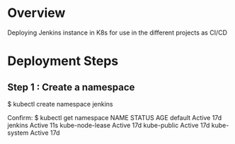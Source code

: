 # Overview
Deploying Jenkins instance in K8s for use in the different projects as CI/CD

# Deployment Steps
## Step 1 : Create a namespace
  $ kubectl create namespace jenkins

Confirm:
 $ kubectl get namespace
NAME              STATUS   AGE
default           Active   17d
jenkins           Active   11s
kube-node-lease   Active   17d
kube-public       Active   17d
kube-system       Active   17d

